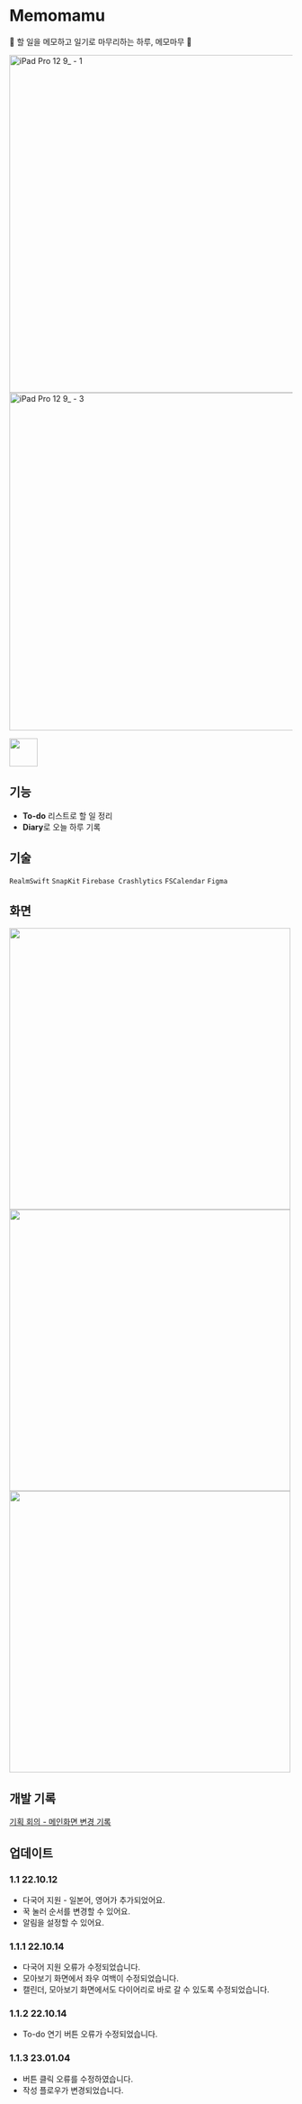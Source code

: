 # Memomamu

💙 할 일을 메모하고 일기로 마무리하는 하루, 메모마무 🧡

<img width="600" alt="iPad Pro 12 9_ - 1" src="https://user-images.githubusercontent.com/79574342/193397144-bfda45fd-5fb1-40f7-8d5b-6a41221850a6.png">
<img width="600" alt="iPad Pro 12 9_ - 3" src="https://user-images.githubusercontent.com/79574342/193397168-80cd14d0-50da-4d44-9838-445c995023fe.png">

[<img src="https://user-images.githubusercontent.com/79574342/193398102-6598c657-c3b7-4cdd-822c-bd8fbfe9f799.png" height="50">](https://apps.apple.com/kr/app/%EB%A9%94%EB%AA%A8%EB%A7%88%EB%AC%B4/id6443396995)


## 기능
- **To-do** 리스트로 할 일 정리
- **Diary**로 오늘 하루 기록

## 기술
`RealmSwift`
`SnapKit`
`Firebase Crashlytics`
`FSCalendar`
`Figma`

## 화면
<img src="https://user-images.githubusercontent.com/79574342/193399510-8f5fb6f3-6f2b-4987-9d0c-389189327968.png" height="500"> <img src="https://user-images.githubusercontent.com/79574342/193399734-f4468db4-cc5f-4dd9-aba5-99aeb33b3a27.png" height="500"> <img src="https://user-images.githubusercontent.com/79574342/193399760-7664e96c-bff7-46bf-9a88-96392332a2e3.png" height="500">

## 개발 기록
[기획 회의 - 메인화면 변경 기록](https://xwcjwwd.notion.site/1d36dc02b11e405fa1d3f71448813b75)


## 업데이트
### 1.1 22.10.12
- 다국어 지원 - 일본어, 영어가 추가되었어요.
- 꾹 눌러 순서를 변경할 수 있어요.
- 알림을 설정할 수 있어요.

### 1.1.1 22.10.14
- 다국어 지원 오류가 수정되었습니다.
- 모아보기 화면에서 좌우 여백이 수정되었습니다.
- 캘린더, 모아보기 화면에서도 다이어리로 바로 갈 수 있도록 수정되었습니다. 

### 1.1.2 22.10.14
- To-do 연기 버튼 오류가 수정되었습니다.

### 1.1.3 23.01.04
- 버튼 클릭 오류를 수정하였습니다.
- 작성 플로우가 변경되었습니다.
